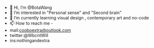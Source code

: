 - 👋 Hi, I’m @BotaWang
- 👀 I’m interested in "Personal sense" and "Second brain"
- 🌱 I’m currently learning visual design , contemporary art and no-code
- 📫 How to reach me - 
- mail:cooboextra@outlook.com 
- twitter:@WbcntWill
- ins:nothingandextra
<!---
BotaWang/BotaWang is a ✨ special ✨ repository because its `README.md` (this file) appears on your GitHub profile.
You can click the Preview link to take a look at your changes.
--->
